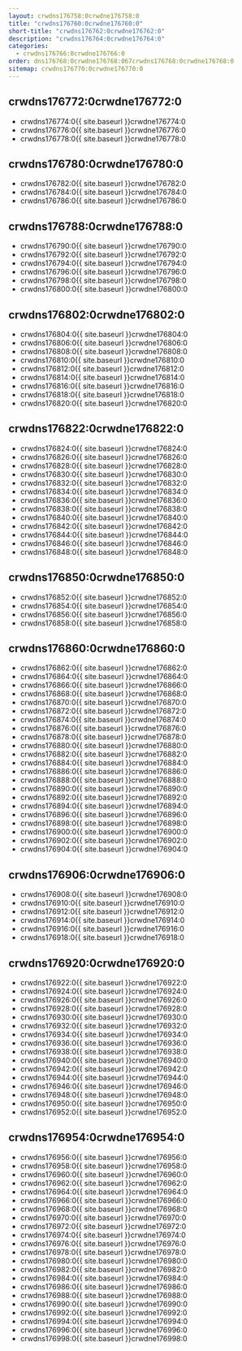 ```yaml
---
layout: crwdns176758:0crwdne176758:0
title: "crwdns176760:0crwdne176760:0"
short-title: "crwdns176762:0crwdne176762:0"
description: "crwdns176764:0crwdne176764:0"
categories:
  - crwdns176766:0crwdne176766:0
order: dns176768:0crwdne176768:067crwdns176768:0crwdne176768:0
sitemap: crwdns176770:0crwdne176770:0
---
```


## crwdns176772:0crwdne176772:0

- crwdns176774:0{{ site.baseurl }}crwdne176774:0
- crwdns176776:0{{ site.baseurl }}crwdne176776:0
- crwdns176778:0{{ site.baseurl }}crwdne176778:0

## crwdns176780:0crwdne176780:0

- crwdns176782:0{{ site.baseurl }}crwdne176782:0
- crwdns176784:0{{ site.baseurl }}crwdne176784:0
- crwdns176786:0{{ site.baseurl }}crwdne176786:0

## crwdns176788:0crwdne176788:0

- crwdns176790:0{{ site.baseurl }}crwdne176790:0
- crwdns176792:0{{ site.baseurl }}crwdne176792:0
- crwdns176794:0{{ site.baseurl }}crwdne176794:0
- crwdns176796:0{{ site.baseurl }}crwdne176796:0
- crwdns176798:0{{ site.baseurl }}crwdne176798:0
- crwdns176800:0{{ site.baseurl }}crwdne176800:0

## crwdns176802:0crwdne176802:0

- crwdns176804:0{{ site.baseurl }}crwdne176804:0
- crwdns176806:0{{ site.baseurl }}crwdne176806:0
- crwdns176808:0{{ site.baseurl }}crwdne176808:0
- crwdns176810:0{{ site.baseurl }}crwdne176810:0
- crwdns176812:0{{ site.baseurl }}crwdne176812:0
- crwdns176814:0{{ site.baseurl }}crwdne176814:0
- crwdns176816:0{{ site.baseurl }}crwdne176816:0
- crwdns176818:0{{ site.baseurl }}crwdne176818:0
- crwdns176820:0{{ site.baseurl }}crwdne176820:0

## crwdns176822:0crwdne176822:0

- crwdns176824:0{{ site.baseurl }}crwdne176824:0
- crwdns176826:0{{ site.baseurl }}crwdne176826:0
- crwdns176828:0{{ site.baseurl }}crwdne176828:0
- crwdns176830:0{{ site.baseurl }}crwdne176830:0
- crwdns176832:0{{ site.baseurl }}crwdne176832:0
- crwdns176834:0{{ site.baseurl }}crwdne176834:0
- crwdns176836:0{{ site.baseurl }}crwdne176836:0
- crwdns176838:0{{ site.baseurl }}crwdne176838:0
- crwdns176840:0{{ site.baseurl }}crwdne176840:0
- crwdns176842:0{{ site.baseurl }}crwdne176842:0
- crwdns176844:0{{ site.baseurl }}crwdne176844:0
- crwdns176846:0{{ site.baseurl }}crwdne176846:0
- crwdns176848:0{{ site.baseurl }}crwdne176848:0

## crwdns176850:0crwdne176850:0

- crwdns176852:0{{ site.baseurl }}crwdne176852:0
- crwdns176854:0{{ site.baseurl }}crwdne176854:0
- crwdns176856:0{{ site.baseurl }}crwdne176856:0
- crwdns176858:0{{ site.baseurl }}crwdne176858:0

## crwdns176860:0crwdne176860:0

- crwdns176862:0{{ site.baseurl }}crwdne176862:0
- crwdns176864:0{{ site.baseurl }}crwdne176864:0
- crwdns176866:0{{ site.baseurl }}crwdne176866:0
- crwdns176868:0{{ site.baseurl }}crwdne176868:0
- crwdns176870:0{{ site.baseurl }}crwdne176870:0
- crwdns176872:0{{ site.baseurl }}crwdne176872:0
- crwdns176874:0{{ site.baseurl }}crwdne176874:0
- crwdns176876:0{{ site.baseurl }}crwdne176876:0
- crwdns176878:0{{ site.baseurl }}crwdne176878:0
- crwdns176880:0{{ site.baseurl }}crwdne176880:0
- crwdns176882:0{{ site.baseurl }}crwdne176882:0
- crwdns176884:0{{ site.baseurl }}crwdne176884:0
- crwdns176886:0{{ site.baseurl }}crwdne176886:0
- crwdns176888:0{{ site.baseurl }}crwdne176888:0
- crwdns176890:0{{ site.baseurl }}crwdne176890:0
- crwdns176892:0{{ site.baseurl }}crwdne176892:0
- crwdns176894:0{{ site.baseurl }}crwdne176894:0
- crwdns176896:0{{ site.baseurl }}crwdne176896:0
- crwdns176898:0{{ site.baseurl }}crwdne176898:0
- crwdns176900:0{{ site.baseurl }}crwdne176900:0
- crwdns176902:0{{ site.baseurl }}crwdne176902:0
- crwdns176904:0{{ site.baseurl }}crwdne176904:0

## crwdns176906:0crwdne176906:0

- crwdns176908:0{{ site.baseurl }}crwdne176908:0
- crwdns176910:0{{ site.baseurl }}crwdne176910:0
- crwdns176912:0{{ site.baseurl }}crwdne176912:0
- crwdns176914:0{{ site.baseurl }}crwdne176914:0
- crwdns176916:0{{ site.baseurl }}crwdne176916:0
- crwdns176918:0{{ site.baseurl }}crwdne176918:0

## crwdns176920:0crwdne176920:0

- crwdns176922:0{{ site.baseurl }}crwdne176922:0
- crwdns176924:0{{ site.baseurl }}crwdne176924:0
- crwdns176926:0{{ site.baseurl }}crwdne176926:0
- crwdns176928:0{{ site.baseurl }}crwdne176928:0
- crwdns176930:0{{ site.baseurl }}crwdne176930:0
- crwdns176932:0{{ site.baseurl }}crwdne176932:0
- crwdns176934:0{{ site.baseurl }}crwdne176934:0
- crwdns176936:0{{ site.baseurl }}crwdne176936:0
- crwdns176938:0{{ site.baseurl }}crwdne176938:0
- crwdns176940:0{{ site.baseurl }}crwdne176940:0
- crwdns176942:0{{ site.baseurl }}crwdne176942:0
- crwdns176944:0{{ site.baseurl }}crwdne176944:0
- crwdns176946:0{{ site.baseurl }}crwdne176946:0
- crwdns176948:0{{ site.baseurl }}crwdne176948:0
- crwdns176950:0{{ site.baseurl }}crwdne176950:0
- crwdns176952:0{{ site.baseurl }}crwdne176952:0

## crwdns176954:0crwdne176954:0

- crwdns176956:0{{ site.baseurl }}crwdne176956:0
- crwdns176958:0{{ site.baseurl }}crwdne176958:0
- crwdns176960:0{{ site.baseurl }}crwdne176960:0
- crwdns176962:0{{ site.baseurl }}crwdne176962:0
- crwdns176964:0{{ site.baseurl }}crwdne176964:0
- crwdns176966:0{{ site.baseurl }}crwdne176966:0
- crwdns176968:0{{ site.baseurl }}crwdne176968:0
- crwdns176970:0{{ site.baseurl }}crwdne176970:0
- crwdns176972:0{{ site.baseurl }}crwdne176972:0
- crwdns176974:0{{ site.baseurl }}crwdne176974:0
- crwdns176976:0{{ site.baseurl }}crwdne176976:0
- crwdns176978:0{{ site.baseurl }}crwdne176978:0
- crwdns176980:0{{ site.baseurl }}crwdne176980:0
- crwdns176982:0{{ site.baseurl }}crwdne176982:0
- crwdns176984:0{{ site.baseurl }}crwdne176984:0
- crwdns176986:0{{ site.baseurl }}crwdne176986:0
- crwdns176988:0{{ site.baseurl }}crwdne176988:0
- crwdns176990:0{{ site.baseurl }}crwdne176990:0
- crwdns176992:0{{ site.baseurl }}crwdne176992:0
- crwdns176994:0{{ site.baseurl }}crwdne176994:0
- crwdns176996:0{{ site.baseurl }}crwdne176996:0
- crwdns176998:0{{ site.baseurl }}crwdne176998:0